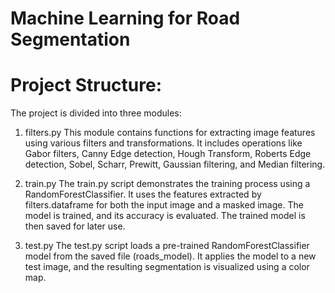 # Machine Learning for Road Segmentation

# Project Structure:
The project is divided into three modules:

1. filters.py
This module contains functions for extracting image features using various filters and transformations. It includes operations like Gabor filters, Canny Edge detection, Hough Transform, Roberts Edge detection, Sobel, Scharr, Prewitt, Gaussian filtering, and Median filtering.

2. train.py
The train.py script demonstrates the training process using a RandomForestClassifier. It uses the features extracted by filters.dataframe for both the input image and a masked image. The model is trained, and its accuracy is evaluated. The trained model is then saved for later use.

3. test.py
The test.py script loads a pre-trained RandomForestClassifier model from the saved file (roads_model). It applies the model to a new test image, and the resulting segmentation is visualized using a color map.
